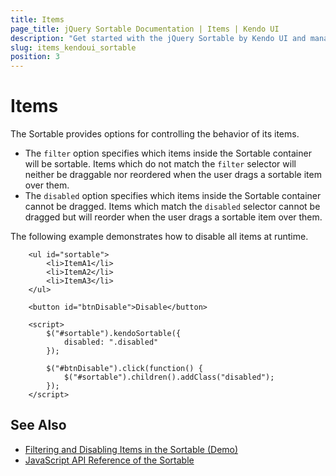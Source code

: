 ```yaml
---
title: Items
page_title: jQuery Sortable Documentation | Items | Kendo UI
description: "Get started with the jQuery Sortable by Kendo UI and manage the items of the widget."
slug: items_kendoui_sortable
position: 3
---
```


# Items

The Sortable provides options for controlling the behavior of its items.

* The `filter` option specifies which items inside the Sortable container will be sortable. Items which do not match the `filter` selector will neither be draggable nor reordered when the user drags a sortable item over them.
* The `disabled` option specifies which items inside the Sortable container cannot be dragged. Items which match the `disabled` selector cannot be dragged but will reorder when the user drags a sortable item over them.

The following example demonstrates how to disable all items at runtime.

```dojo
    <ul id="sortable">
        <li>ItemA1</li>
        <li>ItemA2</li>
        <li>ItemA3</li>
    </ul>

    <button id="btnDisable">Disable</button>

    <script>
        $("#sortable").kendoSortable({
            disabled: ".disabled"
        });

        $("#btnDisable").click(function() {
            $("#sortable").children().addClass("disabled");
        });
    </script>
```

## See Also

* [Filtering and Disabling Items in the Sortable (Demo)](https://demos.telerik.com/kendo-ui/sortable/filter-disable)
* [JavaScript API Reference of the Sortable](/api/javascript/ui/sortable)
